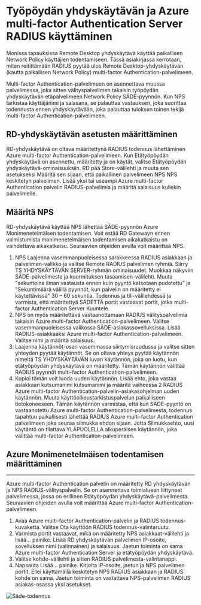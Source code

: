 <properties 
    pageTitle="Työpöydän yhdyskäytävän ja Azure multi-factor Authentication Server RADIUS käyttäminen"
    description="Tämä on Azure multi-factor authentication-sivu, jotka auttavat Remote työpöytä (RD) yhdyskäytävän ja Azure multi-factor Authentication Server käyttämällä RADIUS käyttöönotto."
    services="multi-factor-authentication"
    documentationCenter=""
    authors="kgremban"
    manager="femila"
    editor="curtand"/>

<tags
    ms.service="multi-factor-authentication"
    ms.workload="identity"
    ms.tgt_pltfrm="na"
    ms.devlang="na"
    ms.topic="get-started-article"
    ms.date="08/15/2016"
    ms.author="kgremban"/>

# <a name="remote-desktop-gateway-and-azure-multi-factor-authentication-server-using-radius"></a>Työpöydän yhdyskäytävän ja Azure multi-factor Authentication Server RADIUS käyttäminen

Monissa tapauksissa Remote Desktop yhdyskäytävä käyttää paikallisen Network Policy käyttäjien todentamiseen. Tässä asiakirjassa kerrotaan, miten reitittämään RADIUS pyytää ulos Remote Desktop-yhdyskäytävän (kautta paikallisen Network Policy) multi-factor Authentication-palvelimeen.

Multi-factor Authentication-palvelimeen on asennettava muussa palvelimessa, joka sitten välityspalvelimen takaisin työpöydän yhdyskäytävän etäpalvelimeen Network Policy SÄDE-pyynnön. Kun NPS tarkistaa käyttäjänimi ja salasana, se palauttaa vastauksen, joka suorittaa todennusta ennen yhdyskäytävään, joka palauttaa tuloksen toinen tekijä multi-factor Authentication-palvelimeen.





## <a name="configure-the-rd-gateway"></a>RD-yhdyskäytävän asetusten määrittäminen

RD-yhdyskäytävä on oltava määritettynä RADIUS todennus lähettäminen Azure multi-factor Authentication-palvelimeen. Kun Etätyöpöydän yhdyskäytävä on asennettu, määritetty ja on käytät, valitse Etätyöpöydän yhdyskäytävä-ominaisuuksiin. RD pää Store-välilehti ja muuta sen asetukseksi Määritä sen sijaan, että paikallinen palvelimeen NPS NPS keskitetyn palvelimen. Lisää yksi tai useampi Azure multi-factor Authentication palvelin RADIUS-palvelimia ja määritä salaisuus kullekin palvelimelle.





## <a name="configure-nps"></a>Määritä NPS

RD-yhdyskäytävä käyttää NPS lähettää SÄDE-pyynnön Azure Monimenetelmäisen todentamisen. Voit estää RD Gatewayn ennen valmistumista monimenetelmäisen todentamisen aikakatkaistu on vaihdettava aikakatkaisu. Seuraavien ohjeiden avulla voit määrittää NPS.

1. NPS Laajenna vasemmanpuoleisessa sarakkeessa RADIUS asiakkaan ja palvelimen-valikko ja valitse Remote RADIUS palvelimen ryhmiä. Siirry TS YHDYSKÄYTÄVÄN SERVER-ryhmän ominaisuudet. Muokkaa näkyviin SÄDE-palvelimesta ja kuormituksen tasaamisen-välilehti. Muuta "sekunteina ilman vastausta ennen kuin pyyntö katsotaan pudotettu" ja "Sekuntimäärä välillä pyynnöt, kun palvelin on määritetty ei käytettävissä" 30 – 60 sekuntia. Todennus ja tili-välilehdessä ja varmista, että määritettyä SÄDETTÄ portit vastaavat portit, jotka multi-factor Authentication Server Kuuntele.
2. NPS on myös määritettävä vastaanottamaan RADIUS välityspalvelimia takaisin Azure multi-factor Authentication-palvelimeen. Valitse vasemmanpuoleisessa valikossa SÄDE-asiakassovelluksissa. Lisää RADIUS-asiakkaaksi Azure multi-factor Authentication-palvelimeen. Valitse nimi ja määritä salaisuus.
3. Laajenna käytännöt-osan vasemmassa siirtymisruudussa ja valitse sitten yhteyden pyytää käytännöt. Se on oltava yhteys pyytää käytännön nimeltä TS YHDYSKÄYTÄVÄN luvan käytännön, joka on luotu, kun etätyöpöydän yhdyskäytävä on määritetty. Tämän käytännön välittää RADIUS pyynnöt multi-factor Authentication-palvelimeen.
4. Kopioi tämän voit luoda uuden käytännön. Lisää ehto, joka vastaa asiakkaan kutsumanimi kutsumanimi ja määritä vaiheessa 2 RADIUS Azure multi-factor Authentication-palvelin-asiakasohjelman uuden käytännön. Muuta käyttöoikeustarkistuspalvelun paikalliseen tietokoneeseen. Tämän käytännön varmistaa, että kun SÄDE-pyyntö on vastaanotettu Azure multi-factor Authentication-palvelimesta, todennus tapahtuu paikallisesti lähettää RADIUS Azure multi-factor Authentication palvelimeen joka seuraa silmukka ehdon sijaan. Jotta Silmukkaehto, uusi käytäntö on tilattava YLÄPUOLELLA alkuperäisen käytännön, joka välittää multi-factor Authentication-palvelimeen.

## <a name="configure-azure-multi-factor-authentication"></a>Azure Monimenetelmäisen todentamisen määrittäminen


--------------------------------------------------------------------------------



Azure multi-factor Authentication palvelin on määritetty RD yhdyskäytävän ja NPS RADIUS-välityspalvelin.  Se on asennettava toimialueen liittyneet palvelimessa, jossa on erillinen Etätyöpöydän yhdyskäytävä-palvelimesta. Seuraavien ohjeiden avulla voit määrittää Azure multi-factor Authentication-palvelimeen.

1. Avaa Azure multi-factor Authentication-palvelin ja RADIUS todennus-kuvaketta. Valitse Ota käyttöön RADIUS todennus-valintaruutu.
2. Varmista portit vastaavat, mikä on määritetty NPS asiakkaat-välilehti ja lisää... painike. Lisää RD yhdyskäytävän palvelimen IP-osoite, sovelluksen nimi (valinnainen) ja salaisuus. Jaetun toiminta on sama Azure multi-factor Authentication Server ja etätyöpöydän yhdyskäytävä.
3. Valitse kohde-välilehti ja sitten RADIUS palvelimesta-valintanappi.
4. Napsauta Lisää... painike. Kirjoita IP-osoite, jaetun ja NPS palvelimen portit. Ellei käyttämällä keskitetyn NPS RADIUS asiakkaan ja RADIUS kohde on sama. Jaetun toiminta on vastattava NPS-palvelimen RADIUS asiakas-osassa yksi asetukset.

![Säde-todennus](./media/multi-factor-authentication-get-started-server-rdg/radius.png)
